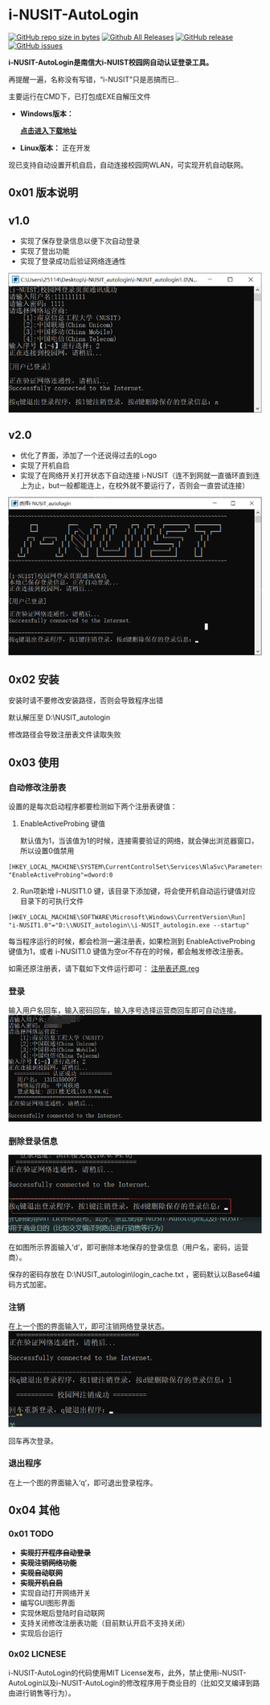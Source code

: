 # i-NUSIT-AutoLogin
[![GitHub repo size in bytes](https://img.shields.io/github/repo-size/Downtime111/i-NUSIT-AutoLogin.svg)](https://github.com/Downtime111/i-NUSIT-AutoLogin)  [![Github All Releases](https://img.shields.io/github/downloads/Downtime111/i-NUSIT-AutoLogin/total.svg)](http://github.com/Downtime111/i-NUSIT-AutoLogin/releases)  [![GitHub release](https://img.shields.io/github/release/Downtime111/i-NUSIT-AutoLogin.svg)](http://github.com/Downtime111/i-NUSIT-AutoLogin/releases)  [![GitHub issues](https://img.shields.io/github/issues/Downtime111/i-NUSIT-AutoLogin.svg)](https://github.com/Downtime111/i-NUSIT-AutoLogin/issues)

**i-NUSIT-AutoLogin是南信大i-NUIST校园网自动认证登录工具。**

再提醒一遍，名称没有写错，“i-NUSIT”只是恶搞而已..

主要运行在CMD下，已打包成EXE自解压文件

* **Windows版本：**

    [**点击进入下载地址**](https://github.com/Downtime111/i-NUSIT-AutoLogin/releases)

* **Linux版本：**
    正在开发

现已支持自动设置开机自启，自动连接校园网WLAN，可实现开机自动联网。

## 0x01 版本说明
## v1.0

* 实现了保存登录信息以便下次自动登录
* 实现了登出功能
* 实现了登录成功后验证网络连通性


![image](
https://github.com/Downtime111/i-NUSIT-AutoLogin/raw/master/pic/Image.png)

## v2.0

* 优化了界面，添加了一个还说得过去的Logo
* 实现了开机自启
* 实现了在网络开关打开状态下自动连接 i-NUSIT（连不到网就一直循环直到连上为止，but一般都能连上，在校外就不要运行了，否则会一直尝试连接）

![image](
https://github.com/Downtime111/i-NUSIT-AutoLogin/raw/master/pic/Image%20%5B2%5D.png)

## 0x02 安装
安装时请不要修改安装路径，否则会导致程序出错

默认解压至 D:\NUSIT_autologin

修改路径会导致注册表文件读取失败

## 0x03 使用
### 自动修改注册表
设置的是每次启动程序都要检测如下两个注册表键值：

1. EnableActiveProbing 键值

    默认值为1，当该值为1的时候，连接需要验证的网络，就会弹出浏览器窗口，所以设置0值禁用
```
[HKEY_LOCAL_MACHINE\SYSTEM\CurrentControlSet\Services\NlaSvc\Parameters\Internet]
"EnableActiveProbing"=dword:0
```

2. Run项新增 i-NUSIT1.0 键，该目录下添加键，将会使开机自动运行键值对应目录下的可执行文件

```
[HKEY_LOCAL_MACHINE\SOFTWARE\Microsoft\Windows\CurrentVersion\Run]
"i-NUSIT1.0"="D:\\NUSIT_autologin\\i-NUSIT_autologin.exe --startup"
```
每当程序运行的时候，都会检测一遍注册表，如果检测到 EnableActiveProbing 键值为1，或者 
i-NUSIT1.0 键值为空or不存在的时候，都会触发修改注册表。

如需还原注册表，请下载如下文件运行即可：
[注册表还原.reg](https://github.com/Downtime111/i-NUSIT-AutoLogin/blob/master/注册表恢复.reg)

### 登录
输入用户名回车，输入密码回车，输入序号选择运营商回车即可自动连接。
![image](
https://github.com/Downtime111/i-NUSIT-AutoLogin/raw/master/pic/Image%20%5B3%5D.png)


### 删除登录信息
![image](
https://github.com/Downtime111/i-NUSIT-AutoLogin/raw/master/pic/Image%20%5B4%5D.png)

在如图所示界面输入‘d’，即可删除本地保存的登录信息（用户名，密码，运营商）。

保存的密码存放在 D:\NUSIT_autologin\login_cache.txt ，密码默认以Base64编码方式加密。

### 注销
在上一个图的界面输入‘l’，即可注销网络登录状态。
![image](
https://github.com/Downtime111/i-NUSIT-AutoLogin/raw/master/pic/Image%20%5B5%5D.png)

回车再次登录。
### 退出程序
在上一个图的界面输入‘q’，即可退出登录程序。

## 0x04 其他
### 0x01 TODO

* **~~实现打开程序自动登录~~**
* ~~**实现注销网络功能**~~
* **~~实现自动联网~~**
* **~~实现开机自启~~**
* 实现自动打开网络开关
* 编写GUI图形界面
* 实现休眠后登陆时自动联网
* 支持关闭修改注册表功能（目前默认开启不支持关闭）
* 实现后台运行

### 0x02 LICNESE
i-NUSIT-AutoLogin的代码使用MIT License发布，此外，禁止使用i-NUSIT-AutoLogin以及i-NUSIT-AutoLogin的修改程序用于商业目的（比如交叉编译到路由进行销售等行为）。
